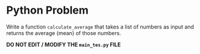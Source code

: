# Python Problem

Write a function `calculate_average` that takes a list of numbers as input and returns the average (mean) of those numbers.

**DO NOT EDIT / MODIFY THE `main_tes.py` FILE**
